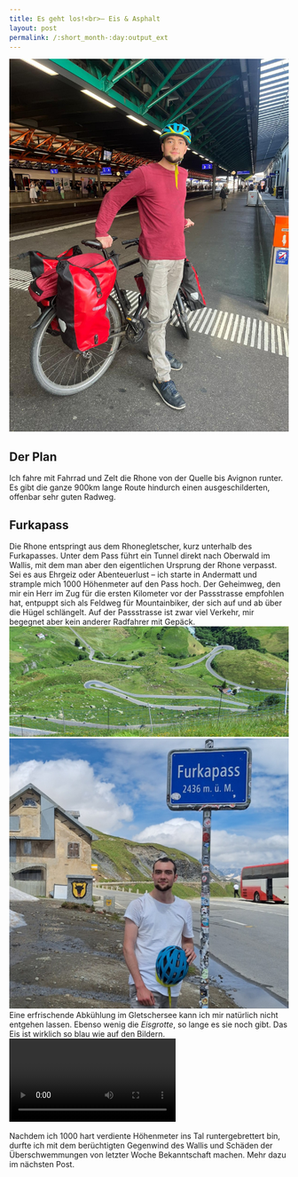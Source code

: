 ```yaml
---
title: Es geht los!<br>– Eis & Asphalt
layout: post
permalink: /:short_month-:day:output_ext
---
```

![](assets/IMG-20240705-WA0001.jpg)


## Der Plan
Ich fahre mit Fahrrad und Zelt die Rhone von der Quelle bis Avignon runter. Es gibt die ganze 900km lange Route hindurch einen ausgeschilderten, offenbar sehr guten Radweg.
## Furkapass
Die Rhone entspringt aus dem Rhonegletscher, kurz unterhalb des Furkapasses. Unter dem Pass führt ein Tunnel direkt nach Oberwald im Wallis, mit dem man aber den eigentlichen Ursprung der Rhone verpasst. Sei es aus Ehrgeiz oder Abenteuerlust – ich starte in Andermatt und strample mich 1000 Höhenmeter auf den Pass hoch. Der Geheimweg, den mir ein Herr im Zug für die ersten Kilometer vor der Passstrasse empfohlen hat, entpuppt sich als Feldweg für Mountainbiker, der sich auf und ab über die Hügel schlängelt. Auf der Passstrasse ist zwar viel Verkehr, mir begegnet aber kein anderer Radfahrer mit Gepäck.
![](assets/20240705_125301.jpg)
![wer findet den FCW-Sticker?](assets/20240705_145136.jpg)
Eine erfrischende Abkühlung im Gletschersee kann ich mir natürlich nicht entgehen lassen. Ebenso wenig die *Eisgrotte*, so lange es sie noch gibt. Das Eis ist wirklich so blau wie auf den Bildern.
<video src="assets/rhonegletscher.mp4">
![](assets/20240705_160601.jpg)

Nachdem ich 1000 hart verdiente Höhenmeter ins Tal runtergebrettert bin, durfte ich mit dem berüchtigten Gegenwind des Wallis und Schäden der Überschwemmungen von letzter Woche Bekanntschaft machen. Mehr dazu im nächsten Post.